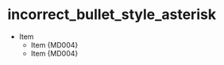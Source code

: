 # incorrect_bullet_style_asterisk

* Item
  - Item {MD004}
  + Item {MD004}

<!-- markdownlint-configure-file {
  "MD004": {
    "style": "asterisk"
  }
} -->

